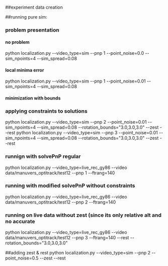##experiment data creation

##running pure sim:
### problem presentation
#### no problem 
python localization.py --video_type=sim --pnp 1 --point_noise=0.0 --sim_npoints=4 --sim_spread=0.08

#### local minima error
python localization.py --video_type=sim --pnp 1 --point_noise=0.01 --sim_npoints=4 --sim_spread=0.08

#### minimization with bounds
### applying constraints to solutions
python localization.py --video_type=sim --pnp 2 --point_noise=0.01 --sim_npoints=4 --sim_spread=0.08 --rotation_bounds="3.0,3.0,3.0" --zest --rest
python localization.py --video_type=sim --pnp 3 --point_noise=0.01 --sim_npoints=4 --sim_spread=0.08 --rotation_bounds="3.0,3.0,3.0" --zest --rest


### runnign with solvePnP regular
python localization.py --video_type=live_rec_gy86 --video data/manuvers_optitrack/test12 --pnp 1 --ftrang=140
### running with modified solvePnP without constraints
python localization.py --video_type=live_rec_gy86 --video data/manuvers_optitrack/test12 --pnp 2 --ftrang=140
### running on live data without zest (since its only relative alt and no accurate
python localization.py --video_type=live_rec_gy86 --video data/manuvers_optitrack/test12 --pnp 3 --ftrang=140 --rest --rotation_bounds="3.0,3.0,3.0"

##adding zest & rest
python localization.py --video_type=sim --pnp 2 --point_noise=0.5 --zest --rest

